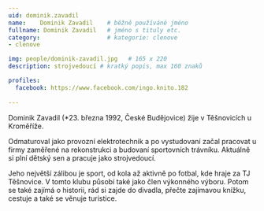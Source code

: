```yaml
---
uid: dominik.zavadil
name:    Dominik Zavadil 	# běžně používáné jméno
fullname: Dominik Zavadil 	# jméno s tituly etc.
category:                   # kategorie: clenove
- clenove

img: people/dominik-zavadil.jpg   # 165 x 220
description: strojvedoucí # kratký popis, max 160 znaků

profiles:
  facebook: https://www.facebook.com/ingo.knito.182
  
---
```


Dominik Zavadil (*23. března 1992, České Budějovice) žije v Těšnovicích u Kroměříže.

Odmaturoval jako provozní elektrotechnik a po vystudovaní začal pracovat u firmy zaměřené na rekonstrukci a budovaní sportovních trávníku. Aktuálně si plní dětský sen a  pracuje jako strojvedoucí.

Jeho největší zálibou je sport, od kola až aktivně po fotbal, kde hraje za TJ Těšnovice. V tomto klubu působí také jako člen výkonného výboru. Potom se také zajímá o historii, rád si zajde do divadla, přečte zajímavou knížku, cestuje a také se věnuje turistice. 
